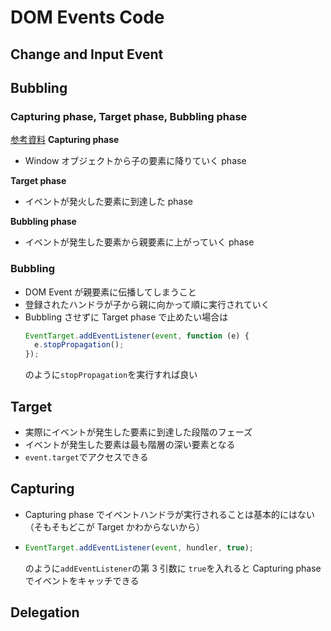 # DOM Events Code

## Change and Input Event

## Bubbling

### Capturing phase, Target phase, Bubbling phase

[参考資料](https://tcd-theme.com/2022/09/javascript-bubbling-capturing.html)
**Capturing phase**

- Window オブジェクトから子の要素に降りていく phase

**Target phase**

- イベントが発火した要素に到達した phase

**Bubbling phase**

- イベントが発生した要素から親要素に上がっていく phase

### Bubbling

- DOM Event が親要素に伝播してしまうこと
- 登録されたハンドラが子から親に向かって順に実行されていく
- Bubbling させずに Target phase で止めたい場合は
  ```javascript
  EventTarget.addEventListener(event, function (e) {
    e.stopPropagation();
  });
  ```
  のように`stopPropagation`を実行すれば良い

## Target

- 実際にイベントが発生した要素に到達した段階のフェーズ
- イベントが発生した要素は最も階層の深い要素となる
- `event.target`でアクセスできる

## Capturing

- Capturing phase でイベントハンドラが実行されることは基本的にはない（そもそもどこが Target かわからないから）
- ```javascript
  EventTarget.addEventListener(event, hundler, true);
  ```
  のように`addEventListener`の第 3 引数に `true`を入れると Capturing phase でイベントをキャッチできる

## Delegation
